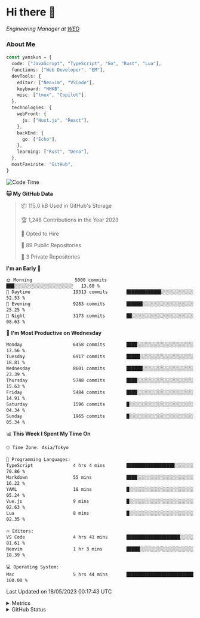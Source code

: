 # Hi there&nbsp;:wave:

<!-- ![Alt text](https://spotify-recently-played-readme.vercel.app/api?user=31kynbuubkiu3r4qh4hjuaglhfay) -->

_Engineering Manager at [WED](https://github.com/wedinc)_

### About Me

```ts
const yanskun = {
  code: ["JavaScript", "TypeScript", "Go", "Rust", "Lua"],
  functions: ["Web Developer", "EM"],
  devTools: {
    editor: ["Neovim", "VSCode"],
    keyboard: "HHKB",
    misc: ["tmux", "Copilot"],
  },
  technologies: {
    webFront: {
      js: ["Nuxt.js", "React"],
    },
    backEnd: {
      go: ["Echo"],
    },
    learning: ["Rust", "Deno"],
  },
  mostFavirite: "GitHub",
}
```

<!--START_SECTION:waka-->
![Code Time](http://img.shields.io/badge/Code%20Time-303%20hrs%206%20mins-blue)

**🐱 My GitHub Data** 

> 📦 115.0 kB Used in GitHub's Storage 
 > 
> 🏆 1,248 Contributions in the Year 2023
 > 
> 💼 Opted to Hire
 > 
> 📜 89 Public Repositories 
 > 
> 🔑 3 Private Repositories 
 > 
**I'm an Early 🐤** 

```text
🌞 Morning                5000 commits        ███░░░░░░░░░░░░░░░░░░░░░░   13.60 % 
🌆 Daytime                19313 commits       █████████████░░░░░░░░░░░░   52.53 % 
🌃 Evening                9283 commits        ██████░░░░░░░░░░░░░░░░░░░   25.25 % 
🌙 Night                  3173 commits        ██░░░░░░░░░░░░░░░░░░░░░░░   08.63 % 
```
📅 **I'm Most Productive on Wednesday** 

```text
Monday                   6458 commits        ████░░░░░░░░░░░░░░░░░░░░░   17.56 % 
Tuesday                  6917 commits        █████░░░░░░░░░░░░░░░░░░░░   18.81 % 
Wednesday                8601 commits        ██████░░░░░░░░░░░░░░░░░░░   23.39 % 
Thursday                 5748 commits        ████░░░░░░░░░░░░░░░░░░░░░   15.63 % 
Friday                   5484 commits        ████░░░░░░░░░░░░░░░░░░░░░   14.91 % 
Saturday                 1596 commits        █░░░░░░░░░░░░░░░░░░░░░░░░   04.34 % 
Sunday                   1965 commits        █░░░░░░░░░░░░░░░░░░░░░░░░   05.34 % 
```


📊 **This Week I Spent My Time On** 

```text
🕑︎ Time Zone: Asia/Tokyo

💬 Programming Languages: 
TypeScript               4 hrs 4 mins        ██████████████████░░░░░░░   70.86 % 
Markdown                 55 mins             ████░░░░░░░░░░░░░░░░░░░░░   16.22 % 
YAML                     18 mins             █░░░░░░░░░░░░░░░░░░░░░░░░   05.24 % 
Vue.js                   9 mins              █░░░░░░░░░░░░░░░░░░░░░░░░   02.63 % 
Lua                      8 mins              █░░░░░░░░░░░░░░░░░░░░░░░░   02.35 % 

🔥 Editors: 
VS Code                  4 hrs 41 mins       ████████████████████░░░░░   81.61 % 
Neovim                   1 hr 3 mins         █████░░░░░░░░░░░░░░░░░░░░   18.39 % 

💻 Operating System: 
Mac                      5 hrs 44 mins       █████████████████████████   100.00 % 
```


 Last Updated on 18/05/2023 00:17:43 UTC
<!--END_SECTION:waka-->

<details>
  <summary>Metrics</summary>
  <img src="https://github.com/yanskun/yanskun/blob/main/github-metrics.svg" alt="Metrics">
</details>

<details>
  <summary>GitHub Status</summary>
  <picture>
    <source media="(prefers-color-scheme: dark)" srcset="https://raw.githubusercontent.com/yanskun/yanskun/master/profile-summary-card-output/nord_dark/0-profile-details.svg">
   <img src="https://raw.githubusercontent.com/yanskun/yanskun/master/profile-summary-card-output/default/0-profile-details.svg">
  </picture>
  <br>
  <picture>
    <source media="(prefers-color-scheme: dark)" srcset="https://raw.githubusercontent.com/yanskun/yanskun/master/profile-summary-card-output/nord_dark/1-repos-per-language.svg">
   <img src="https://raw.githubusercontent.com/yanskun/yanskun/master/profile-summary-card-output/default/1-repos-per-language.svg">
  </picture>
  <picture>
    <source media="(prefers-color-scheme: dark)" srcset="https://raw.githubusercontent.com/yanskun/yanskun/master/profile-summary-card-output/nord_dark/2-most-commit-language.svg">
   <img src="https://raw.githubusercontent.com/yanskun/yanskun/master/profile-summary-card-output/default/2-most-commit-language.svg">
  </picture>
  <br>
  <picture>
    <source media="(prefers-color-scheme: dark)" srcset="https://raw.githubusercontent.com/yanskun/yanskun/master/profile-summary-card-output/nord_dark/3-stats.svg">
   <img src="https://raw.githubusercontent.com/yanskun/yanskun/master/profile-summary-card-output/default/3-stats.svg">
  </picture>
  <picture>
    <source media="(prefers-color-scheme: dark)" srcset="https://raw.githubusercontent.com/yanskun/yanskun/master/profile-summary-card-output/nord_dark/4-productive-time.svg">
   <img src="https://raw.githubusercontent.com/yanskun/yanskun/master/profile-summary-card-output/default/4-productive-time.svg">
  </picture>
</details>
